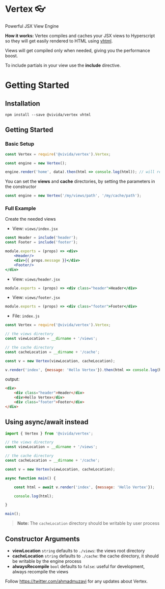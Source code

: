 # Vertex 👓
Powerful JSX View Engine

**How it works:**
Vertex compiles and caches your JSX views to Hyperscript so they will get easily rendered to HTML using [vhtml](https://github.com/developit/vhtml).

Views will get compiled only when needed, giving you the performance boost.

To include partials in your view use the **include** directive.

# Getting Started

## Installation
```shell
npm install --save @vivida/vertex vhtml
```

## Getting Started

### Basic Setup

```js
const Vertex = require('@vivida/vertex').Vertex;

const engine = new Vertex();

engine.render('home', data).then(html => console.log(html)); // will render `views/home.jsx`
```

You can set the **views** and **cache** directories, by setting the parameters in the constructor

```js
const engine = new Vertex('/my/views/path', '/my/cache/path');
```

### Full Example

Create the needed views

- View: `views/index.jsx`

```jsx
const Header = include('header');
const Footer = include('footer');

module.exports = (props) => <div>
    <Header/>
    <div>{{ props.message }}</div>
    <Footer/>
</div>
```

- View: `views/header.jsx`

```jsx
module.exports = (props) => <div class="header">Header</div>
```

- View: `views/footer.jsx`

```jsx
module.exports = (props) => <div class="footer">Footer</div>
```

 - File: `index.js`

```js
const Vertex = require('@vivida/vertex').Vertex;

// the views directory
const viewLocation = __dirname + '/views';

// the cache directory
const cacheLocation = __dirname + '/cache';

const v = new Vertex(viewLocation, cacheLocation);

v.render('index', {message: 'Hello Vertex'}).then(html => console.log(html));

```

output:
```html
<div>
    <div class="header">Header</div>
    <div>Hello Vertex</div>
    <div class="footer">Footer</div>
</div>
```

## Using async/await instead

```js
import { Vertex } from '@vivida/vertex';

// the views directory
const viewLocation = __dirname + '/views';

// the cache directory
const cacheLocation = __dirname + '/cache';

const v = new Vertex(viewLocation, cacheLocation);

async function main() {

    const html = await v.render('index', {message: 'Hello Vertex'});

    console.log(html);

}

main();
```

> **Note:** The `cacheLocation` directory should be writable by user process

## Constructor Arguments

- **viewLocation** `string` defaults to `./views`: the views root directory
- **cacheLocation** `string` defaults to `./cache`: the cache directory, it should be writable by the engine process
- **alwaysRecompile** `bool` defaults to `false`: useful for development, always recompile the views


Follow https://twitter.com/ahmadmuzavi for any updates about Vertex.
